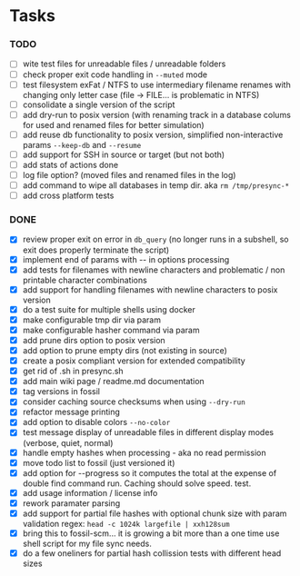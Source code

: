 # Tasks

### TODO

- [ ] wite test files for unreadable files / unreadable folders
- [ ] check proper exit code handling in `--muted` mode
- [ ] test filesystem exFat / NTFS to use intermediary filename renames with changing only letter case (file -> FILE... is problematic in NTFS)
- [ ] consolidate a single version of the script
- [ ] add dry-run to posix version (with renaming track in a database colums for used and renamed files for better simulation)
- [ ] add reuse db functionality to posix version, simplified non-interactive params `--keep-db` and `--resume`
- [ ] add support for SSH in source or target (but not both)
- [ ] add stats of actions done
- [ ] log file option? (moved files and renamed files in the log)
- [ ] add command to wipe all databases in temp dir. aka `rm /tmp/presync-*`
- [ ] add cross platform tests

### DONE

- [x] review proper exit on error in `db_query` (no longer runs in a subshell, so exit does properly terminate the script)
- [x] implement end of params with -- in options processing
- [x] add tests for filenames with newline characters and problematic / non printable character combinations
- [x] add support for handling filenames with newline characters to posix version
- [x] do a test suite for multiple shells using docker
- [x] make configurable tmp dir via param
- [x] make configurable hasher command via param
- [x] add prune dirs option to posix version
- [x] add option to prune empty dirs (not existing in source)
- [x] create a posix compliant version for extended compatibility
- [x] get rid of .sh in presync.sh
- [x] add main wiki page / readme.md documentation
- [x] tag versions in fossil
- [x] consider caching source checksums when using `--dry-run`
- [x] refactor message printing
- [x] add option to disable colors `--no-color`
- [x] test message display of unreadable files in different display modes (verbose, quiet, normal)
- [x] handle empty hashes when processing - aka no read permission
- [x] move todo list to fossil (just versioned it)
- [x] add option for --progress so it computes the total at the expense of double find command run. Caching should solve speed. test.
- [x] add usage information / license info
- [x] rework paramater parsing
- [x] add support for partial file hashes with optional chunk size with param validation regex: `head -c 1024k largefile | xxh128sum`
- [x] bring this to fossil-scm... it is growing a bit more than a one time use shell script for my file sync needs.
- [x] do a few oneliners for partial hash collission tests with different head sizes

